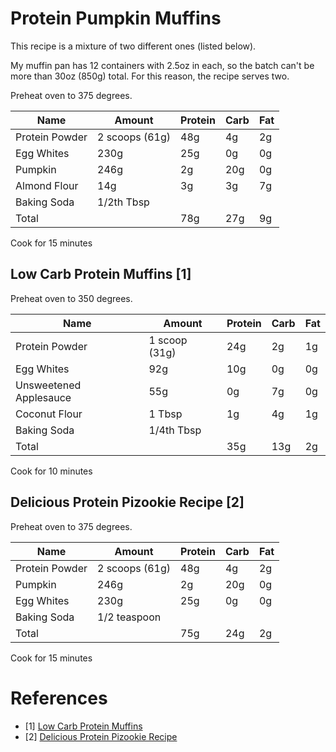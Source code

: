 # Protein Pumpkin Muffins

This recipe is a mixture of two different ones (listed below).

My muffin pan has 12 containers with 2.5oz in each, so the batch can't be more than 30oz (850g) total. For this reason, the recipe serves two.

Preheat oven to 375 degrees.

| Name           | Amount         | Protein | Carb | Fat |
|----------------|----------------|---------|------|-----|
| Protein Powder | 2 scoops (61g) | 48g     | 4g   | 2g  |
| Egg Whites     | 230g           | 25g     | 0g   | 0g  |
| Pumpkin        | 246g           | 2g      | 20g  | 0g  |
| Almond Flour   | 14g            | 3g      | 3g   | 7g  |
| Baking Soda    | 1/2th Tbsp     |         |      |     |
| Total          |                | 78g     | 27g  | 9g  |

Cook for 15 minutes

## Low Carb Protein Muffins [1]

Preheat oven to 350 degrees.

| Name                   | Amount        | Protein | Carb | Fat |
|------------------------|---------------|---------|------|-----|
| Protein Powder         | 1 scoop (31g) | 24g     | 2g   | 1g  |
| Egg Whites             | 92g           | 10g     | 0g   | 0g  |
| Unsweetened Applesauce | 55g           | 0g      | 7g   | 0g  |
| Coconut Flour          | 1 Tbsp        | 1g      | 4g   | 1g  |
| Baking Soda            | 1/4th Tbsp    |         |      |     |
| Total                  |               | 35g     | 13g  | 2g  |

Cook for 10 minutes

## Delicious Protein Pizookie Recipe [2]

Preheat oven to 375 degrees.

| Name           | Amount         | Protein | Carb | Fat |
|----------------|----------------|---------|------|-----|
| Protein Powder | 2 scoops (61g) | 48g     | 4g   | 2g  |
| Pumpkin        | 246g           | 2g      | 20g  | 0g  |
| Egg Whites     | 230g           | 25g     | 0g   | 0g  |
| Baking Soda    | 1/2 teaspoon   |         |      |     |
| Total          |                | 75g     | 24g  | 2g  |

Cook for 15 minutes

# References

* [1] [Low Carb Protein Muffins](https://www.youtube.com/watch?v=hga0VdO0tIM&index=36&list=PLgKmKlskq6But3goc-67mbpK4Es55kPdK&t=466s)
* [2] [Delicious Protein Pizookie Recipe](https://www.youtube.com/watch?v=CO5zW2nfrLQ&index=32&list=PLgKmKlskq6But3goc-67mbpK4Es55kPdK&t=27s)
